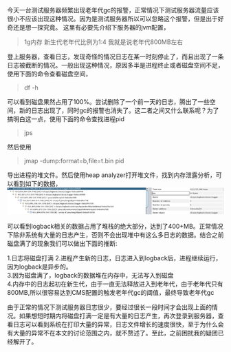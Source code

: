 今天一台测试服务器频繁出现老年代gc的报警，正常情况下测试服务器流量应该很小不应该出现这种情况。因为是测试服务器所以可以忽略这个报警，但是出于好奇还是想一探究竟。
这里有必要先介绍下服务器的jvm配置，
> 1g内存 新生代老年代比例为1:4 我就是说老年代800MB左右  

登上服务器，查看日志，发现奇怪的情况日志在某一时刻停止了，而且出现了一条日志被截断的情况。一般出现这种情况，原因多半是进程终止或者磁盘空间不足，使用下面的命令查看磁盘空间，
> df -h  

可以看到磁盘果然占用了100%。尝试删除了一个前一天的日志，腾出了一些空间，新的日志出现了，同时gc的报警也消失了。这二者之间又什么联系呢？为了搞明白这一点，使用下面的命令查找进程pid
> jps  

然后使用
> jmap -dump:format=b,file=t.bin pid  

导出进程的堆文件。然后使用heap analyzer打开堆文件，找到内存泄露分析，可以看到如下的数据，
![/assets/images/gc1.png](/assets/images/gc1.png)

可以看到logback相关的数据占用了堆栈的绝大部分，达到了400+MB。正常情况下除非系统有大量的日志产生，否则不会出现堆中有这么多日志的数据。结合之前磁盘满了的现象我们可以做出下面的推断:  

1.日志将磁盘打满
2.进程产生新的日志，日志进入到logback后，进程继续运行，因为logback是异步的。  
3.因为磁盘满了，logback的数据堆在内存中，无法写入到磁盘  
4.内存中的日志起初在新生代，由于一直无法释放进入到老年代，由于老年代只有800MB,所以很容易达到CMS配置的触发老年代gc的阈值，最终导致老年代gc  

由于正常的情况下测试服务器日志很少，要经过很长一段时间才会出现上面的情况。如果想短时期内将磁盘打满一定是有大量的日志产生，再次登录到服务器，查看日志可以看到系统在打印大量的异常，日志文件增长的速度很快，至于为什么会有大量的异常不在本文的讨论范围之内，就不赘述了。至此，之前困扰我的疑团已经解开了。
